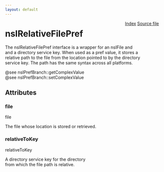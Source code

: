 ```yaml
---
layout: default
---
```

<div class='links' style='float:right'><a href="../index.html">Index</a>
<a href="http://dxr.mozilla.org/mozilla-central/source/modules/libpref/nsIRelativeFilePref.idl">Source file</a>
</div>

# nsIRelativeFilePref #
  
The nsIRelativeFilePref interface is a wrapper for an nsIFile and  
and a directory service key. When used as a pref value, it stores a  
relative path to the file from the location pointed to by the directory  
service key. The path has the same syntax across all platforms.  
  
@see nsIPrefBranch::getComplexValue  
@see nsIPrefBranch::setComplexValue  
  
  

## Attributes ##

### file ###
  
file  
  
The file whose location is stored or retrieved.  
  

### relativeToKey ###
  
relativeToKey  
  
A directory service key for the directory  
from which the file path is relative.  
  
